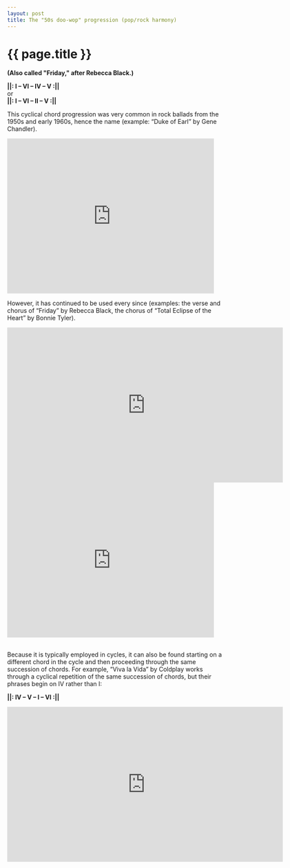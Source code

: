```yaml
---
layout: post
title: The "50s doo-wop" progression (pop/rock harmony)
---
```


{{ page.title }}
================
**(Also called "Friday," after Rebecca Black.)**

**&#124;&#124;: I – VI – IV – V :&#124;&#124;**  
or  
**&#124;&#124;: I – VI – II – V :&#124;&#124;**

This cyclical chord progression was very common in rock ballads from the 1950s and early 1960s, hence the name (example: “Duke of Earl” by Gene Chandler). 

<iframe width="480" height="360" src="http://www.youtube.com/embed/j9PoUsRibtE?rel=0" frameborder="0" allowfullscreen></iframe>

However, it has continued to be used every since (examples: the verse and chorus of “Friday” by Rebecca Black, the chorus of “Total Eclipse of the Heart” by Bonnie Tyler).

<iframe width="640" height="360" src="http://www.youtube.com/embed/kfVsfOSbJY0?rel=0" frameborder="0" allowfullscreen></iframe>

<iframe width="480" height="360" src="http://www.youtube.com/embed/lcOxhH8N3Bo?rel=0" frameborder="0" allowfullscreen></iframe><br/><br/>

Because it is typically employed in cycles, it can also be found starting on a different chord in the cycle and then proceeding through the same succession of chords. For example, “Viva la Vida” by Coldplay works through a cyclical repetition of the same succession of chords, but their phrases begin on IV rather than I:

**&#124;&#124;: IV – V – I – VI :&#124;&#124;**

<iframe width="640" height="360" src="http://www.youtube.com/embed/dvgZkm1xWPE?rel=0" frameborder="0" allowfullscreen></iframe>

